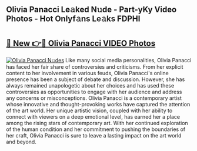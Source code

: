## Olivia Panacci Le𝚊ked N𝚞de - Part-yKy Video Photos - Hot Onlyf𝚊ns Le𝚊ks FDPHI

# <h2><a href="http://ac48405.deff.icu/?id=Olivia+Panacci">🔗 New 👉🔴 Olivia Panacci VIDEO Photos</a></h2>

[![Olivia Panacci N𝚞des](https://i.imgur.com/rIISA9y.gif)](http://ac48405.deff.icu/?id=Olivia+Panacci)
Like many social media personalities, Olivia Panacci has faced her fair share of controversies and criticisms. From her explicit content to her involvement in various feuds, Olivia Panacci's online presence has been a subject of debate and discussion. However, she has always remained unapologetic about her choices and has used these controversies as opportunities to engage with her audience and address any concerns or misconceptions. Olivia Panacci is a contemporary artist whose innovative and thought-provoking works have captured the attention of the art world. Her unique artistic vision, coupled with her ability to connect with viewers on a deep emotional level, has earned her a place among the rising stars of contemporary art. With her continued exploration of the human condition and her commitment to pushing the boundaries of her craft, Olivia Panacci is sure to leave a lasting impact on the art world and beyond.
